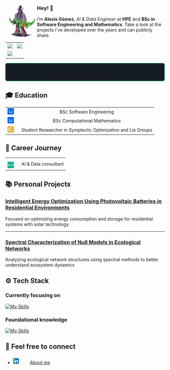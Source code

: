 
<div>
  <img style="width: 100px; height: auto;" align="left" src="assets/illidan.gif" alt="Illidan GIF" />
  <div style="flex: 1;">
    <h3>Hey! 👋</h3>
    <p>
      I’m <strong>Alexis Gómez</strong>, <em>AI & Data Engineer</em> at <strong>HPE</strong>
      and <strong>BSc in Software Engineering and Mathematics</strong>. Take a look at the projects
      I've developed over the years and can publicly share.
    </p>
  </div>
</div>
<table>
  <tr>
    <td>
        <img src="https://github-readme-stats.vercel.app/api?username=AlexisGitHu&count_private=true&show_icons=true&theme=transparent&hide_border=true" />
    </td>
    <td>
        <img src="https://github-readme-stats.vercel.app/api/top-langs/?username=AlexisGitHu&layout=compact&theme=transparent&hide_border=true&size_weight=0.5&count_weight=0.5&exclude_repo=xformers-prebuild-wheels,AlexisGitHu.github.io" />
    </td>
  </tr>
  <td colspan=2>
        <img src="https://github-profile-trophy.vercel.app/?username=AlexisGitHu&title=-Followers&theme=algolia&no-bg=true&no-frame=true" />
  </td>
</table>

<div style="background-color: #151b23; border: 1px solid #01A982; border-radius: 6px; font-family: 'SFMono-Regular', Consolas, 'Liberation Mono', Menlo, monospace; font-size: 14px; line-height: 1;">
    <h3 align="center">🚀 Enjoy exploring 🚀</h3>
</div>                                


## 🎓 Education
|  |  |
| :-: | :-: |
|<img src="assets/utad.png" alt="Icon" style="width: 20px; height: 20px; margin-right: 10px;">  | BSc Software Engineering|
| <img src="assets/utad.png" alt="Icon" style="width: 20px; height: 20px;   margin-right: 10px;"> | BSc Computational Mathematics | 
| <img src="assets/icmat.png" alt="Icon" style="width: 20px; height: 20px;  margin-right: 10px;"> | Student Researcher in Symplectic Optimization and Lie Groups |

## 💼 Career Journey
|  |  |
| :-: | :-: |
| <img src="assets/hpe.png" alt="Icon" style="width: 20px; height: 20px; padding-top: 10px; margin-right: 10px;"> | AI & Data consultant |




## 📚 Personal Projects

### [Intelligent Energy Optimization Using Photovoltaic Batteries in Residential Environments](https://github.com/AlexisGitHu/SmartMicrogrids)


Focused on optimizing energy consumption and storage for residential systems with solar technology

---

### [Spectral Characterization of Null Models in Ecological Networks](https://github.com/AlexisGitHu/BipartiteNetworks_SAA)

Analyzing ecological network structures using spectral methods to better understand ecosystem dynamics


## ⚙️ Tech Stack

### Currently focusing on

[![My Skills](https://skillicons.dev/icons?i=bash,linux,github,vscode,javascript,python,fastapi,pytorch,mongodb,redis,docker,nginx,kubernetes)](https://skillicons.dev)

### Foundational knowledge

[![My Skills](https://skillicons.dev/icons?i=html,css,bootstrap,javascript,typescript,nodejs,postgresql,cassandra,kafka,java,c,tensorflow)](https://skillicons.dev)

## 📱 Feel free to connect
### 
- <img src="assets/linkedin.png" alt="Icon" style="width: 20px; height: 20px;"> <a style="margin-left: 30px; margin-bottom: 19px;" href="https://www.linkedin.com/in/alexis-g%C3%B3mez-chimeno/">About me</a>

